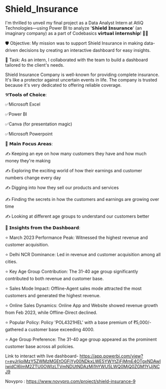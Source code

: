 # Shield_Insurance
I'm thrilled to unveil my final project as a Data Analyst Intern at AtliQ Technologies—using Power BI to analyze '𝗦𝗵𝗶𝗲𝗹𝗱 𝗜𝗻𝘀𝘂𝗿𝗮𝗻𝗰𝗲' (an imaginary company) as a part of Codebasics 𝘃𝗶𝗿𝘁𝘂𝗮𝗹 𝗶𝗻𝘁𝗲𝗿𝗻𝘀𝗵𝗶𝗽! 🌟🌟



🛡️ Objective: My mission was to support Shield Insurance in making data-driven decisions by creating an interactive dashboard for easy insights.



📝 Task: As an intern, I collaborated with the team to build a dashboard tailored to the client's needs.



Shield Insurance Company is well-known for providing complete insurance. It's like a protector against uncertain events in life. The company is trusted because it's very dedicated to offering reliable coverage.



⚒️𝗧𝗼𝗼𝗹𝘀 𝗼𝗳 𝗖𝗵𝗼𝗶𝗰𝗲:



✅Microsoft Excel



✅Power BI



✅Canva (for presentation magic)



✅Microsoft Powerpoint



🎯 𝗠𝗮𝗶𝗻 𝗙𝗼𝗰𝘂𝘀 𝗔𝗿𝗲𝗮𝘀:



✍ Keeping an eye on how many customers they have and how much money they're making



✍ Exploring the exciting world of how their earnings and customer numbers change every day



✍ Digging into how they sell our products and services



✍ Finding the secrets in how the customers and earnings are growing over time



✍ Looking at different age groups to understand our customers better



🌟 𝗜𝗻𝘀𝗶𝗴𝗵𝘁𝘀 𝗳𝗿𝗼𝗺 𝘁𝗵𝗲 𝗗𝗮𝘀𝗵𝗯𝗼𝗮𝗿𝗱:



⭐ March 2023 Performance Peak: Witnessed the highest revenue and customer acquisition.



⭐ Delhi NCR Dominance: Led in revenue and customer acquisition among all cities. 



⭐ Key Age Group Contribution: The 31-40 age group significantly contributed to both revenue and customer base.



⭐ Sales Mode Impact: Offline-Agent sales mode attracted the most customers and generated the highest revenue.



⭐ Online Sales Dynamics: Online App and Website showed revenue growth from Feb 2023, while Offline-Direct declined.



⭐ Popular Policy: Policy 'POL4321HEL' with a base premium of ₹5,000/- gathered a customer base exceeding 4000. 



⭐ Age Group Preference: The 31-40 age group appeared as the prominent customer base across all policies.

 

Link to interact with live dashboard- https://app.powerbi.com/view?r=eyJrIjoiMzY5ZWMzMGEtOGFjYy00NDkxLWE5YWYtZjFjMmE4OTgxNDAwIiwidCI6ImM2ZTU0OWIzLTVmNDUtNDAzMi1hYWU5LWQ0MjQ0ZGM1YjJjNCJ9

Novypro :  https://www.novypro.com/project/shield-insurance-9
